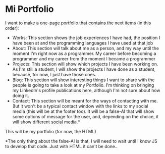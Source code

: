 # Mi Portfolio

I want to make a one-page portfolio that contains the next items (in this
order):

- Works: This section shows the job experiences I have had, the position I have
  been at and the programming languages I have used at that job
- About: This section will talk about me as a person, and my way until the
  moment I'm right now as a programmer. My career before becoming a programmer
  and my career from the moment I became a programmer
- Projects: This section will show which projects I have been working on. As I'm
  still a student, I will show the projects I have done as a student, because,
  for now, I just have those ones.
- Blog: This section will show interesting things I want to share with the
  people is going to take a look at my Portfolio. I'm thinking on bringing my
  LinkedIn's profile publications here, although I'm not sure about how doing
  it.
- Contact: This section will be meant for the ways of contacting with me. But it
  won't be a typical contact window with the links to my social media (this
  will be at the footer too). It will be a false-AI that will show some options
  of message for the user, and, depending on the choice, it will show different
  social media.*

This will be my portfolio (for now, the HTML)

*The only thing about the false-AI is that, I will need to wait until I know JS
to develop that code. Just with HTML it can't be done..
